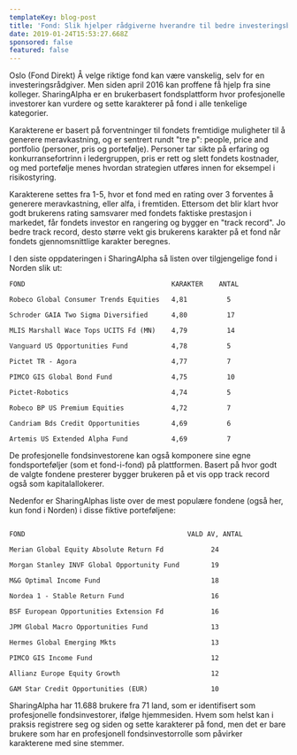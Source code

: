 ```yaml
---
templateKey: blog-post
title: 'Fond: Slik hjelper rådgiverne hverandre til bedre investeringsbeslutninger '
date: 2019-01-24T15:53:27.668Z
sponsored: false
featured: false
---
```

Oslo (Fond Direkt) Å velge riktige fond kan være vanskelig, selv for en investeringsrådgiver. Men siden april 2016 kan proffene få hjelp fra sine kolleger. SharingAlpha er en brukerbasert fondsplattform hvor profesjonelle investorer kan vurdere og sette karakterer på fond i alle tenkelige kategorier.



Karakterene er basert på forventninger til fondets fremtidige muligheter til å generere meravkastning, og er sentrert rundt "tre p": people, price and portfolio (personer, pris og portefølje). Personer tar sikte på erfaring og konkurransefortrinn i ledergruppen, pris er rett og slett fondets kostnader, og med portefølje menes hvordan strategien utføres innen for eksempel i risikostyring.



Karakterene settes fra 1-5, hvor et fond med en rating over 3 forventes å generere meravkastning, eller alfa, i fremtiden. Ettersom det blir klart hvor godt brukerens rating samsvarer med fondets faktiske prestasjon i markedet, får fondets investor en rangering og bygger en "track record". Jo bedre track record, desto større vekt gis brukerens karakter på et fond når fondets gjennomsnittlige karakter beregnes.



I den siste oppdateringen i SharingAlpha så listen over tilgjengelige fond i Norden slik ut:


```
FOND                                     KARAKTER    ANTAL 

Robeco Global Consumer Trends Equities   4,81          5      

Schroder GAIA Two Sigma Diversified      4,80          17     

MLIS Marshall Wace Tops UCITS Fd (MN)    4,79          14     

Vanguard US Opportunities Fund           4,78          5      

Pictet TR - Agora                        4,77          7      

PIMCO GIS Global Bond Fund               4,75          10     

Pictet-Robotics                          4,74          5      

Robeco BP US Premium Equities            4,72          7      

Candriam Bds Credit Opportunities        4,69          6      

Artemis US Extended Alpha Fund           4,69          7    
```  

De profesjonelle fondsinvestorene kan også komponere sine egne fondsporteføljer (som et fond-i-fond) på plattformen. Basert på hvor godt de valgte fondene presterer bygger brukeren på et vis opp track record også som kapitalallokerer.



Nedenfor er SharingAlphas liste over de mest populære fondene (også her, kun fond i Norden) i disse fiktive porteføljene:

```

FOND                                         VALD AV, ANTAL    

Merian Global Equity Absolute Return Fd            24          

Morgan Stanley INVF Global Opportunity Fund        19          

M&G Optimal Income Fund                            18          

Nordea 1 - Stable Return Fund                      16          

BSF European Opportunities Extension Fd            16          

JPM Global Macro Opportunities Fund                13          

Hermes Global Emerging Mkts                        13          

PIMCO GIS Income Fund                              12          

Allianz Europe Equity Growth                       12          

GAM Star Credit Opportunities (EUR)                10    
```     

SharingAlpha har 11.688 brukere fra 71 land, som er identifisert som profesjonelle fondsinvestorer, ifølge hjemmesiden. Hvem som helst kan i praksis registrere seg og siden og sette karakterer på fond, men det er bare brukere som har en profesjonell fondsinvestorrolle som påvirker karakterene med sine stemmer.
